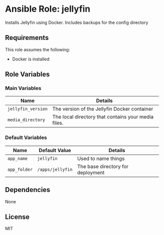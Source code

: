# Ansible Role: jellyfin

Installs Jellyfin using Docker. Includes backups for the config directory

## Requirements

This role assumes the following:

* Docker is installed

## Role Variables

### Main Variables

| Name | Details |
| --- | --- |
| `jellyfin_version` | The version of the Jellyfin Docker container |
| `media_directory` | The local directory that contains your media files. |

### Default Variables

| Name | Default Value | Details |
| --- | --- | --- |
| `app_name` | `jellyfin` | Used to name things |
| `app_folder` | `/apps/jellyfin` | The base directory for deployment |

## Dependencies

None

## License

MIT
